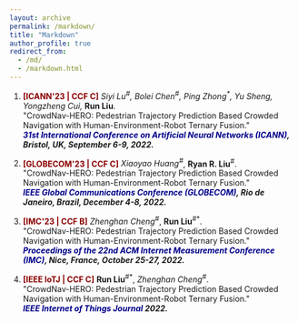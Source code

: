 ```yaml
---
layout: archive
permalink: /markdown/
title: "Markdown"
author_profile: true
redirect_from: 
  - /md/
  - /markdown.html
---
```


1. <b><font color=DarkRed>[ICANN'23 | CCF C]</font></b> <i>Siyi Lu<sup>#</sup>, Bolei Chen<sup>#</sup>, Ping Zhong<sup>*</sup>, Yu Sheng, Yongzheng Cui, </i><b>Run Liu</b>.
<br/>"CrowdNav-HERO: Pedestrian Trajectory Prediction Based Crowded Navigation with Human-Environment-Robot Ternary Fusion."
<br/><b><i><font color=DarkBlue>31st International Conference on Artificial Neural Networks (ICANN)</font>, Bristol, UK, September 6-9, 2022.</i> </b> 

1. <b><font color=DarkRed>[GLOBECOM'23 | CCF C]</font></b> <i>Xiaoyao Huang<sup>#</sup></i>, **Ryan R. Liu**<sup>#</sup>.
<br/>"CrowdNav-HERO: Pedestrian Trajectory Prediction Based Crowded Navigation with Human-Environment-Robot Ternary Fusion."
<br/><b><i><font color=DarkBlue>IEEE Global Communications Conference (GLOBECOM)</font>, Rio de Janeiro, Brazil, December 4-8, 2022.</i> </b> 
  
  
1. <b><font color=DarkRed>[IMC'23 | CCF B]</font></b> <i>Zhenghan Cheng<sup>#</sup></i>, **Run Liu**<sup>#</sup><sup>*</sup>.
<br/>"CrowdNav-HERO: Pedestrian Trajectory Prediction Based Crowded Navigation with Human-Environment-Robot Ternary Fusion."
<br/><b><i><font color=DarkBlue>Proceedings of the 22nd ACM Internet Measurement Conference (IMC)</font>, Nice, France, October 25-27, 2022.</i> </b> 

1. <b><font color=DarkRed>[IEEE IoTJ | CCF C]</font></b> **Run Liu**<sup>#</sup><sup>*</sup>, <i>Zhenghan Cheng<sup>#</sup></i>.
<br/>"CrowdNav-HERO: Pedestrian Trajectory Prediction Based Crowded Navigation with Human-Environment-Robot Ternary Fusion."
<br/><b><i><font color=DarkBlue>IEEE Internet of Things Journal</font> 2022.</i> </b> 


